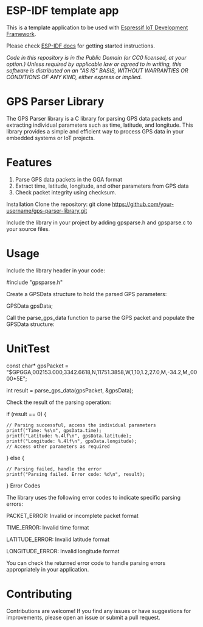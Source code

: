 ESP-IDF template app
====================

This is a template application to be used with [Espressif IoT Development Framework](https://github.com/espressif/esp-idf).

Please check [ESP-IDF docs](https://docs.espressif.com/projects/esp-idf/en/latest/get-started/index.html) for getting started instructions.

*Code in this repository is in the Public Domain (or CC0 licensed, at your option.)
Unless required by applicable law or agreed to in writing, this
software is distributed on an "AS IS" BASIS, WITHOUT WARRANTIES OR
CONDITIONS OF ANY KIND, either express or implied.*

GPS Parser Library
====================
The GPS Parser library is a C library for parsing GPS data packets and extracting individual parameters such as time, latitude, and longitude. This library provides a simple and efficient way to process GPS data in your embedded systems or IoT projects.

Features
========
1. Parse GPS data packets in the GGA format
2. Extract time, latitude, longitude, and other parameters from GPS data
3. Check packet integrity using checksum.

Installation
Clone the repository:
git clone https://github.com/your-username/gps-parser-library.git


Include the library in your project by adding gpsparse.h and gpsparse.c to your source files.

Usage
=====
Include the library header in your code:

#include "gpsparse.h"

Create a GPSData structure to hold the parsed GPS parameters:

GPSData gpsData;

Call the parse_gps_data function to parse the GPS packet and populate the GPSData structure:

UnitTest
========

const char* gpsPacket = "$GPGGA,002153.000,3342.6618,N,11751.3858,W,1,10,1.2,27.0,M,-34.2,M,,0000*5E";

int result = parse_gps_data(gpsPacket, &gpsData);

Check the result of the parsing operation:

if (result == 0) {

    // Parsing successful, access the individual parameters
    printf("Time: %s\n", gpsData.time);
    printf("Latitude: %.4lf\n", gpsData.latitude);
    printf("Longitude: %.4lf\n", gpsData.longitude);
    // Access other parameters as required
} else {

    // Parsing failed, handle the error
    printf("Parsing failed. Error code: %d\n", result);
}
Error Codes

The library uses the following error codes to indicate specific parsing errors:

PACKET_ERROR: Invalid or incomplete packet format

TIME_ERROR: Invalid time format

LATITUDE_ERROR: Invalid latitude format

LONGITUDE_ERROR: Invalid longitude format

You can check the returned error code to handle parsing errors appropriately in your application.

Contributing
============
Contributions are welcome! If you find any issues or have suggestions for improvements, please open an issue or submit a pull request.
